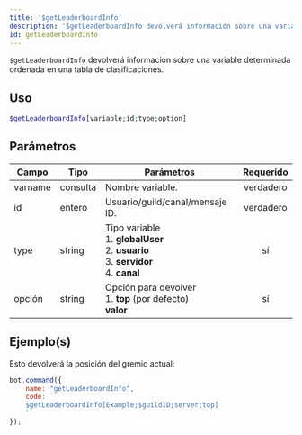 ```yaml
---
title: '$getLeaderboardInfo'
description: '$getLeaderboardInfo devolverá información sobre una variable determinada ordenada en una tabla de clasificaciones.'
id: getLeaderboardInfo
---
```


`$getLeaderboardInfo` devolverá información sobre una variable determinada ordenada en una tabla de clasificaciones.

## Uso

```php
$getLeaderboardInfo[variable;id;type;option]
```

## Parámetros

| Campo   | Tipo     | Parámetros                                                                                                                      | Requerido |
| ------- | -------- | ------------------------------------------------------------------------------------------------------------------------------- |:---------:|
| varname | consulta | Nombre variable.                                                                                                                | verdadero |
| id      | entero   | Usuario/guild/canal/mensaje ID.                                                                                                 | verdadero |
| type    | string   | Tipo variable <br /> 1. **globalUser** <br /> 2. **usuario** <br /> 3. **servidor** <br /> 4. **canal** |    sí     |
| opción  | string   | Opción para devolver <br /> 1. **top** (por defecto) <br /> **valor**                                               |    sí     |

## Ejemplo(s)

Esto devolverá la posición del gremio actual:

```javascript
bot.command({
    name: "getLeaderboardInfo",
    code: `
    $getLeaderboardInfo[Example;$guildID;server;top]
    `
});
```